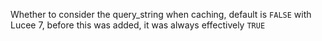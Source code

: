 Whether to consider the query_string when caching, default is `FALSE` with Lucee 7, before this was added, it was always effectively `TRUE`